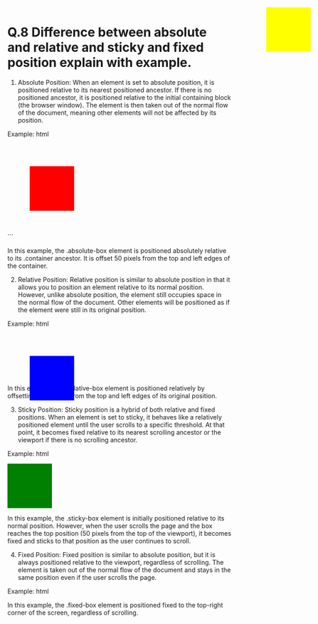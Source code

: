 # Q.8 Difference between absolute and relative and sticky and fixed position explain with example.



1. Absolute Position:
   When an element is set to absolute position, it is positioned relative to its nearest positioned ancestor. If there is no positioned ancestor, it is positioned relative to the initial containing block (the browser window). The element is then taken out of the normal flow of the document, meaning other elements will not be affected by its position.

Example:
html

<style>
  .container {
    position: relative;
    height: 200px;
    width: 200px;
  }

  .absolute-box {
    position: absolute;
    top: 50px;
    left: 50px;
    height: 100px;
    width: 100px;
    background-color: red;
  }
</style>

<div class="container">
  <div class="absolute-box"></div>
</div> ```

In this example, the .absolute-box element is positioned absolutely relative to its .container ancestor. It is offset 50 pixels from the top and left edges of the container.

2. Relative Position:
   Relative position is similar to absolute position in that it allows you to position an element relative to its normal position. However, unlike absolute position, the element still occupies space in the normal flow of the document. Other elements will be positioned as if the element were still in its original position.

Example:
html

<style>
  .relative-box {
    position: relative;
    top: 50px;
    left: 50px;
    height: 100px;
    width: 100px;
    background-color: blue;
  }
</style>

<div class="relative-box"></div> 

In this example, the .relative-box element is positioned relatively by offsetting it 50 pixels from the top and left edges of its original position.

3. Sticky Position:
   Sticky position is a hybrid of both relative and fixed positions. When an element is set to sticky, it behaves like a relatively positioned element until the user scrolls to a specific threshold. At that point, it becomes fixed relative to its nearest scrolling ancestor or the viewport if there is no scrolling ancestor.

Example:
html

<style>
  .sticky-box {
    position: sticky;
    top: 50px;
    height: 100px;
    width: 100px;
    background-color: green;
  }
</style>

<div class="sticky-box"></div>

In this example, the .sticky-box element is initially positioned relative to its normal position. However, when the user scrolls the page and the box reaches the top position (50 pixels from the top of the viewport), it becomes fixed and sticks to that position as the user continues to scroll.

4. Fixed Position:
   Fixed position is similar to absolute position, but it is always positioned relative to the viewport, regardless of scrolling. The element is taken out of the normal flow of the document and stays in the same position even if the user scrolls the page.

Example:
html

<style>
  .fixed-box {
    position: fixed;
    top: 50px;
    right: 50px;
    height: 100px;
    width: 100px;
    background-color: yellow;
  }
</style>

<div class="fixed-box"></div>

In this example, the .fixed-box element is positioned fixed to the top-right corner of the screen, regardless of scrolling.
